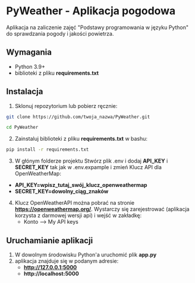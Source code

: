 # PyWeather - Aplikacja pogodowa
Aplikacja na zaliczenie zajęć "Podstawy programowania w języku Python" do sprawdzania pogody i jakości powietrza.

## Wymagania
- Python 3.9+
- biblioteki z pliku **requirements.txt**

## Instalacja
1. Sklonuj repozytorium lub pobierz ręcznie:
```bash
git clone https://github.com/twoja_nazwa/PyWeather.git

cd PyWeather
```

2. Zainstaluj biblioteki z pliku **requirements.txt** w bashu:
```bash
pip install -r requirements.txt
```

3. W głónym folderze projektu Stwórz plik .env i dodaj **API_KEY** i **SECRET_KEY** tak jak w .env.expample i zmień Klucz API dla OpenWeatherMap:
- **API_KEY=wpisz_tutaj_swój_klucz_openweathermap**
- **SECRET_KEY=dowolny_ciąg_znaków**

4. Klucz OpenWeatherAPI można pobrać na stronie **https://openweathermap.org/**. Wystarczy się zarejestrować (aplikacja korzysta z darmowej wersji api) i wejść w zakładkę:
   - Konto --> My API keys

## Uruchamianie aplikacji
1. W dowolnym środowisku Python'a uruchomić plik **app.py**
2. aplikacja znajduje się w podanym adresie:
    - **http://127.0.0.1:5000**
    - **http://localhost:5000**  




